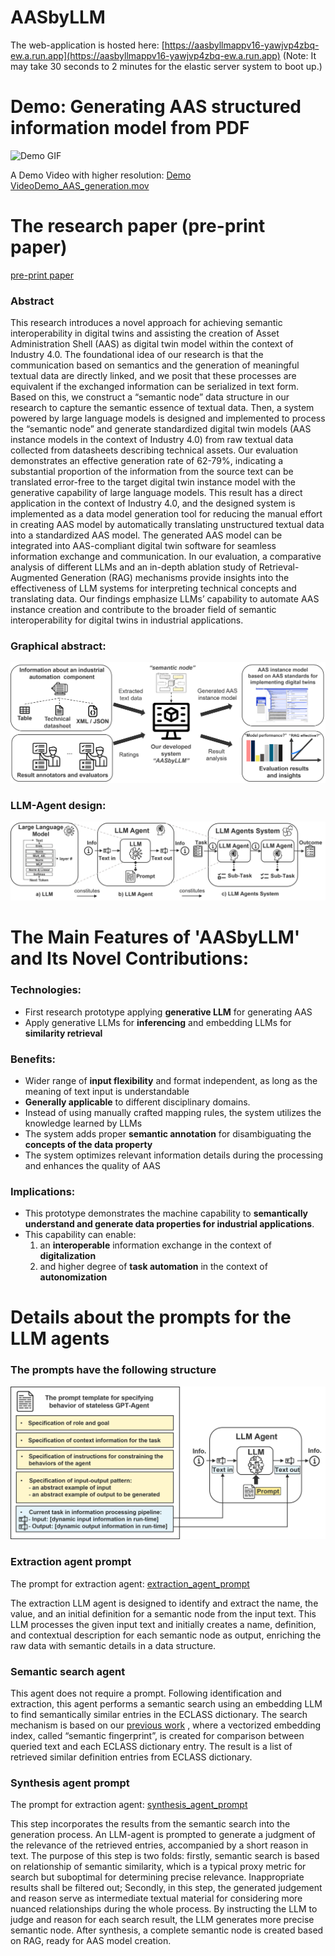 # AASbyLLM

The web-application is hosted here: [https://aasbyllmappv16-yawjvp4zbq-ew.a.run.app](https://aasbyllmappv16-yawjvp4zbq-ew.a.run.app)
(Note: It may take 30 seconds to 2 minutes for the elastic server system to boot up.)

# Demo: Generating AAS structured information model from PDF
![Demo GIF](Demo_AAS_generation.gif)

A Demo Video with higher resolution: [Demo VideoDemo_AAS_generation.mov](Demo_AAS_generation.mov)


# The research paper (pre-print paper)
[pre-print paper](https://github.com/YuchenXia/AASbyLLM/blob/main/research_paper/v3_Automated%20Generation%20of%20Asset%20Administration%20Shell%20with%20Large%20Language%20Model.pdf)
### Abstract
This research introduces a novel approach for achieving semantic interoperability in digital twins and assisting the creation of Asset Administration Shell (AAS) as digital twin model within the context of Industry 4.0. The foundational idea of our research is that the communication based on semantics and the generation of meaningful textual data are directly linked, and we posit that these processes are equivalent if the exchanged information can be serialized in text form. Based on this, we construct a “semantic node” data structure in our research to capture the semantic essence of textual data. Then, a system powered by large language models is designed and implemented to process the “semantic node” and generate standardized digital twin models (AAS instance models in the context of Industry 4.0) from raw textual data collected from datasheets describing technical assets. Our evaluation demonstrates an effective generation rate of 62-79%, indicating a substantial proportion of the information from the source text can be translated error-free to the target digital twin instance model with the generative capability of large language models. This result has a direct application in the context of Industry 4.0, and the designed system is implemented as a data model generation tool for reducing the manual effort in creating AAS model by automatically translating unstructured textual data into a standardized AAS model. The generated AAS model can be integrated into AAS-compliant digital twin software for seamless information exchange and communication. In our evaluation, a comparative analysis of different LLMs and an in-depth ablation study of Retrieval-Augmented Generation (RAG) mechanisms provide insights into the effectiveness of LLM systems for interpreting technical concepts and translating data. Our findings emphasize LLMs’ capability to automate AAS instance creation and contribute to the broader field of semantic interoperability for digital twins in industrial applications.


### Graphical abstract:
![Graphical abstract](AASbyLLM_graphical_abstract.png)

### LLM-Agent design:
![LLM-Agent design](LLM_agent_design.png)

# The Main Features of 'AASbyLLM' and Its Novel Contributions:
### Technologies:
- First research prototype applying **generative LLM** for generating AAS
- Apply generative LLMs for **inferencing** and embedding LLMs for **similarity retrieval**

### Benefits:
- Wider range of **input flexibility** and format independent, as long as the meaning of text input is understandable
- **Generally applicable** to different disciplinary domains.
- Instead of using manually crafted mapping rules, the system utilizes the knowledge learned by LLMs
- The system adds proper **semantic annotation** for disambiguating the **concepts of the data property**
- The system optimizes relevant information details during the processing and enhances the quality of AAS 

### Implications:
- This prototype demonstrates the machine capability to **semantically understand and generate data properties for industrial applications**.
- This capability can enable:
  1. an **interoperable** information exchange in the context of **digitalization**
  2. and higher degree of **task automation** in the context of **autonomization**

# Details about the prompts for the LLM agents

### The prompts have the following structure
![Prompt structure](prompt_structure.png)

### Extraction agent prompt
The prompt for extraction agent: [extraction_agent_prompt](extraction_agent_prompt.txt)

The extraction LLM agent is designed to identify and extract the name, the value, and an initial definition for a semantic node from the input text. This LLM processes the given input text and initially creates a name, definition, and contextual description for each semantic node as output, enriching the raw data with semantic details in a data structure.

### Semantic search agent
This agent does not require a prompt. Following identification and extraction, this agent performs a semantic search using an embedding LLM to find semantically similar entries in the ECLASS dictionary. The search mechanism is based on our [previous work](https://ieeexplore.ieee.org/document/9921637) , where a vectorized embedding index, called “semantic fingerprint”, is created for comparison between queried text and each ECLASS dictionary entry. The result is a list of retrieved similar definition entries from ECLASS dictionary.

### Synthesis agent prompt
The prompt for extraction agent: [synthesis_agent_prompt](synthesis_agent_prompt.txt)

This step incorporates the results from the semantic search into the generation process. An LLM-agent is prompted to generate a judgment of the relevance of the retrieved entries, accompanied by a short reason in text. The purpose of this step is two folds: firstly, semantic search is based on relationship of semantic similarity, which is a typical proxy metric for search but suboptimal for determining precise relevance. Inappropriate results shall be filtered out; Secondly, in this step, the generated judgement and reason serve as intermediate textual material for considering more nuanced relationships during the whole process. By instructing the LLM to judge and reason for each search result, the LLM generates more precise semantic node. After synthesis, a complete semantic node is created based on RAG, ready for AAS model creation.
